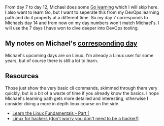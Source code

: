From day 7 to day 12, Michael does some [Go learning](https://www.90daysofdevops.com/2022/day07/) which I will skip here.
I also want to learn Go, but I want to seperate this from my DevOps learning path and do it properly at a different time.
So my day 7 corresponds to Michaels day 14 and from now on my day numbers won't match Michael's. I will use the 7 days I have won to dive deeper into DevOps tooling.

## My notes on Michael's [corresponding day](https://www.90daysofdevops.com/2022/day14/)
Michael's upcoming days are on Linux. I'm already a Linux user for some years, but of course there is still a lot to learn.

## Resources
Those just show the very basic cli commands, skimmed through them very quickly, but is a bit of a waste of time if you already know the basics.
I hope Michael's learning path gets more detailed and interesting, otherwise I consider doing a more in depth linux course on the side.
- [Learn the Linux Fundamentals - Part 1](https://www.youtube.com/watch?v=kPylihJRG70)
- [Linux for hackers (don't worry you don't need to be a hacker!)](https://www.youtube.com/watch?v=VbEx7B_PTOE)

